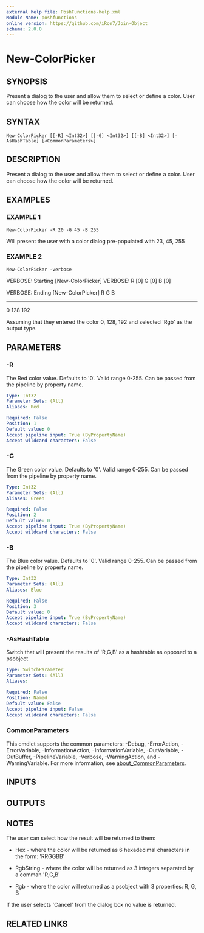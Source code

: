 ```yaml
---
external help file: PoshFunctions-help.xml
Module Name: poshfunctions
online version: https://github.com/iRon7/Join-Object
schema: 2.0.0
---
```


# New-ColorPicker

## SYNOPSIS
Present a dialog to the user and allow them to select or define a color.
User can choose how the color will be returned.

## SYNTAX

```
New-ColorPicker [[-R] <Int32>] [[-G] <Int32>] [[-B] <Int32>] [-AsHashTable] [<CommonParameters>]
```

## DESCRIPTION
Present a dialog to the user and allow them to select or define a color.
User can choose how the color will be returned.

## EXAMPLES

### EXAMPLE 1
```
New-ColorPicker -R 20 -G 45 -B 255
```

Will present the user with a color dialog pre-populated with 23, 45, 255

### EXAMPLE 2
```
New-ColorPicker -verbose
```

VERBOSE: Starting \[New-ColorPicker\]
VERBOSE: R \[0\] G \[0\] B \[0\]

VERBOSE: Ending \[New-ColorPicker\]
R   G   B
-   -   -
0 128 192

Assuming that they entered the color 0, 128, 192 and selected 'Rgb' as the output type.

## PARAMETERS

### -R
The Red color value.
Defaults to '0'.
Valid range 0-255.
Can be passed from the pipeline by property name.

```yaml
Type: Int32
Parameter Sets: (All)
Aliases: Red

Required: False
Position: 1
Default value: 0
Accept pipeline input: True (ByPropertyName)
Accept wildcard characters: False
```

### -G
The Green color value.
Defaults to '0'.
Valid range 0-255.
Can be passed from the pipeline by property name.

```yaml
Type: Int32
Parameter Sets: (All)
Aliases: Green

Required: False
Position: 2
Default value: 0
Accept pipeline input: True (ByPropertyName)
Accept wildcard characters: False
```

### -B
The Blue color value.
Defaults to '0'.
Valid range 0-255.
Can be passed from the pipeline by property name.

```yaml
Type: Int32
Parameter Sets: (All)
Aliases: Blue

Required: False
Position: 3
Default value: 0
Accept pipeline input: True (ByPropertyName)
Accept wildcard characters: False
```

### -AsHashTable
Switch that will present the results of 'R,G,B' as a hashtable as opposed to a psobject

```yaml
Type: SwitchParameter
Parameter Sets: (All)
Aliases:

Required: False
Position: Named
Default value: False
Accept pipeline input: False
Accept wildcard characters: False
```

### CommonParameters
This cmdlet supports the common parameters: -Debug, -ErrorAction, -ErrorVariable, -InformationAction, -InformationVariable, -OutVariable, -OutBuffer, -PipelineVariable, -Verbose, -WarningAction, and -WarningVariable. For more information, see [about_CommonParameters](http://go.microsoft.com/fwlink/?LinkID=113216).

## INPUTS

## OUTPUTS

## NOTES
The user can select how the result will be returned to them:

* Hex       - where the color will be returned as 6 hexadecimal characters in the form: 'RRGGBB'

* RgbString - where the color will be returned as 3 integers separated by a comman 'R,G,B'

* Rgb       - where the color will returned as a psobject with 3 properties: R, G, B

If the user selects 'Cancel' from the dialog box no value is returned.

## RELATED LINKS
